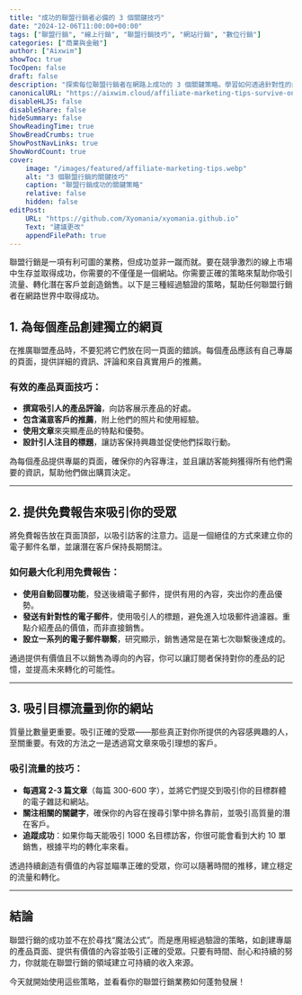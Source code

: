 ```yaml
---
title: "成功的聯盟行銷者必備的 3 個關鍵技巧"
date: "2024-12-06T11:00:00+00:00"
tags: ["聯盟行銷", "線上行銷", "聯盟行銷技巧", "網站行銷", "數位行銷"]
categories: ["商業與金融"]
author: ["Aixwim"]
showToc: true
TocOpen: false
draft: false
description: "探索每位聯盟行銷者在網路上成功的 3 個關鍵策略。學習如何透過針對性的內容、免費報告和高品質流量來提升銷售。"
canonicalURL: "https://aixwim.cloud/affiliate-marketing-tips-survive-online"
disableHLJS: false
disableShare: false
hideSummary: false
ShowReadingTime: true
ShowBreadCrumbs: true
ShowPostNavLinks: true
ShowWordCount: true
cover:
    image: "/images/featured/affiliate-marketing-tips.webp"
    alt: "3 個聯盟行銷的關鍵技巧"
    caption: "聯盟行銷成功的關鍵策略"
    relative: false
    hidden: false
editPost:
    URL: "https://github.com/Xyomania/xyomania.github.io"
    Text: "建議更改"
    appendFilePath: true
---
```


聯盟行銷是一項有利可圖的業務，但成功並非一蹴而就。要在競爭激烈的線上市場中生存並取得成功，你需要的不僅僅是一個網站。你需要正確的策略來幫助你吸引流量、轉化潛在客戶並創造銷售。以下是三種經過驗證的策略，幫助任何聯盟行銷者在網路世界中取得成功。

<!--more-->

## 1. 為每個產品創建獨立的網頁

在推廣聯盟產品時，不要犯將它們放在同一頁面的錯誤。每個產品應該有自己專屬的頁面，提供詳細的資訊、評論和來自真實用戶的推薦。

### 有效的產品頁面技巧：
- **撰寫吸引人的產品評論**，向訪客展示產品的好處。
- **包含滿意客戶的推薦**，附上他們的照片和使用經驗。
- **使用文章**來突顯產品的特點和優勢。
- **設計引人注目的標題**，讓訪客保持興趣並促使他們採取行動。

為每個產品提供專屬的頁面，確保你的內容專注，並且讓訪客能夠獲得所有他們需要的資訊，幫助他們做出購買決定。

---

## 2. 提供免費報告來吸引你的受眾

將免費報告放在頁面頂部，以吸引訪客的注意力。這是一個絕佳的方式來建立你的電子郵件名單，並讓潛在客戶保持長期關注。

### 如何最大化利用免費報告：
- **使用自動回覆功能**，發送後續電子郵件，提供有用的內容，突出你的產品優勢。
- **發送有針對性的電子郵件**，使用吸引人的標題，避免進入垃圾郵件過濾器。重點介紹產品的價值，而非直接銷售。
- **設立一系列的電子郵件聯繫**，研究顯示，銷售通常是在第七次聯繫後達成的。

通過提供有價值且不以銷售為導向的內容，你可以讓訂閱者保持對你的產品的記憶，並提高未來轉化的可能性。

---

## 3. 吸引目標流量到你的網站

質量比數量更重要。吸引正確的受眾——那些真正對你所提供的內容感興趣的人，至關重要。有效的方法之一是透過寫文章來吸引理想的客戶。

### 吸引流量的技巧：
- **每週寫 2-3 篇文章**（每篇 300-600 字），並將它們提交到吸引你的目標群體的電子雜誌和網站。
- **關注相關的關鍵字**，確保你的內容在搜尋引擎中排名靠前，並吸引高質量的潛在客戶。
- **追蹤成功**：如果你每天能吸引 1000 名目標訪客，你很可能會看到大約 10 單銷售，根據平均的轉化率來看。

透過持續創造有價值的內容並瞄準正確的受眾，你可以隨著時間的推移，建立穩定的流量和轉化。

---

## 結論

聯盟行銷的成功並不在於尋找“魔法公式”。而是應用經過驗證的策略，如創建專屬的產品頁面、提供有價值的內容並吸引正確的受眾。只要有時間、耐心和持續的努力，你就能在聯盟行銷的領域建立可持續的收入來源。

今天就開始使用這些策略，並看看你的聯盟行銷業務如何蓬勃發展！
